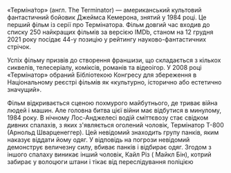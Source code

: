 <!--
У коді до завдання,наведено HTML-документ. Усередині тега <p>є опис мультфільму «Термінатор». Внесіть зміни в код, послідовно виконавши наступні кроки.

1.Додайте тег <title></title> і пропишіть заголовок сторінки всередині тега.
2. Додайте довільний заголовок <h1> після тега <body>.
3. Додайте довільний заголовок <h2>
4. Розділіть текст на три абзаци за допомогою тега <p>
5. За допомогою html-тегів виділіть курсивом  "(англ. The Terminator)", «культурно, історично або естетично значущий».
6. За допомогою html-тегів виділіть жирним шрифтом: "Термінатор Т-800", "IMDb".
7. Задайте для усього тексту розмір 20px, а також змініть колір заголовків на darkgray
-->

<!DOCTYPE html>
<html lang="en">
<head>
  <meta charset="UTF-8">

</head>
<body>

<p>«Терміна́тор» (англ. The Terminator) — американський культовий фантастичний бойовик Джеймса Кемерона, знятий у 1984 році. Це перший фільм із серії про Термінатора. Фільм довгий час входив до списку 250 найкращих фільмів за версією IMDb, станом на 12 грудня 2021 року посідає 44-у позицію у рейтингу науково-фантастичних стрічок.

Успіх фільму призвів до створення франшизи, що складається з
кількох сиквелів, телесеріалу, коміксів, романів та
відеоігор. У 2008 році «Термінатор» обраний Бібліотекою
Конгресу для збереження в Національному реєстрі фільмів як
«культурно, історично або естетично значущий».

Фільм відкривається сценою похмурого майбутнього, де триває
війна людей і машин. Але головна битва цієї війни має
відбутися в минулому, 1984 року. В нічному Лос-Анджелесі
водій сміттєвозу стає свідком дивних спалахів, з яких
з'являється оголений чоловік, Термінатор Т-800 (Арнольд
Шварценеггер). Цей невідомий знаходить групу панків, яким
наказує віддати йому одяг. У відповідь на погрози невідомий
демонструє величезну силу, вбиває панків і відбирає одяг.
Згодом з іншого спалаху виникає інший чоловік, Кайл Різ (
Майкл Бін), котрий забирає у волоцюги штани і тікає від
переслідування поліцією

</p>

</body>
</html>